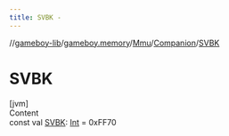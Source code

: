 ```yaml
---
title: SVBK -
---
```

//[gameboy-lib](../../../index.md)/[gameboy.memory](../../index.md)/[Mmu](../index.md)/[Companion](index.md)/[SVBK](-s-v-b-k.md)



# SVBK  
[jvm]  
Content  
const val [SVBK](-s-v-b-k.md): [Int](https://kotlinlang.org/api/latest/jvm/stdlib/kotlin/-int/index.html) = 0xFF70  



